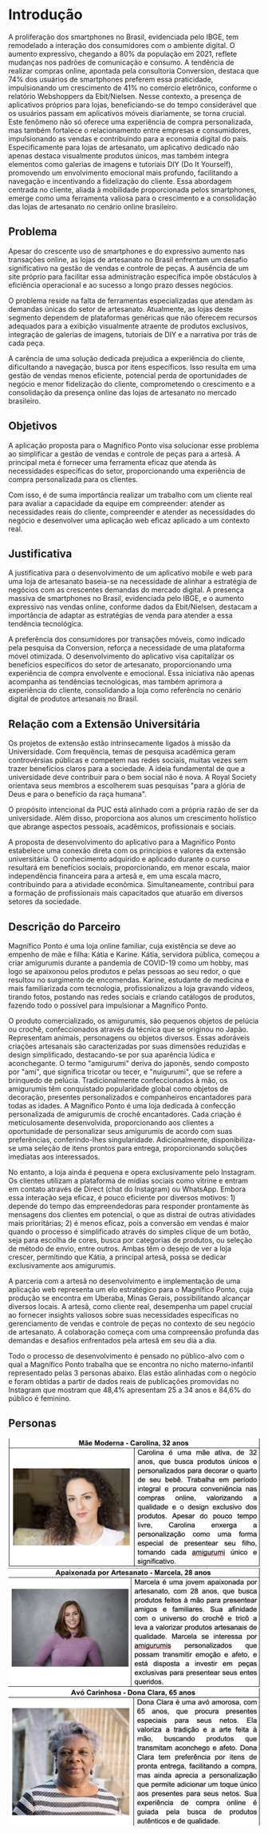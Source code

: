 # Introdução

A proliferação dos smartphones no Brasil, evidenciada pelo IBGE, tem remodelado a interação dos consumidores com o ambiente digital. O aumento expressivo, chegando a 80% da população em 2021, reflete mudanças nos padrões de comunicação e consumo. A tendência de realizar compras online, apontada pela consultoria Conversion, destaca que 74% dos usuários de smartphones preferem essa praticidade, impulsionando um crescimento de 41% no comércio eletrônico, conforme o relatório Webshoppers da Ebit/Nielsen. Nesse contexto, a presença de aplicativos próprios para lojas, beneficiando-se do tempo considerável que os usuários passam em aplicativos móveis diariamente, se torna crucial. Este fenômeno não só oferece uma experiência de compra personalizada, mas também fortalece o relacionamento entre empresas e consumidores, impulsionando as vendas e contribuindo para a economia digital do país. Especificamente para lojas de artesanato, um aplicativo dedicado não apenas destaca visualmente produtos únicos, mas também integra elementos como galerias de imagens e tutoriais DIY (Do It Yourself), promovendo um envolvimento emocional mais profundo, facilitando a navegação e incentivando a fidelização do cliente. Essa abordagem centrada no cliente, aliada à mobilidade proporcionada pelos smartphones, emerge como uma ferramenta valiosa para o crescimento e a consolidação das lojas de artesanato no cenário online brasileiro.

## Problema
Apesar do crescente uso de smartphones e do expressivo aumento nas transações online, as lojas de artesanato no Brasil enfrentam um desafio significativo na gestão de vendas e controle de peças. A ausência de um site próprio para facilitar essa administração específica impõe obstáculos à eficiência operacional e ao sucesso a longo prazo desses negócios. 

O problema reside na falta de ferramentas especializadas que atendam às demandas únicas do setor de artesanato. Atualmente, as lojas deste segmento dependem de plataformas genéricas que não oferecem recursos adequados para a exibição visualmente atraente de produtos exclusivos, integração de galerias de imagens, tutoriais de DIY e a narrativa por trás de cada peça. 

A carência de uma solução dedicada prejudica a experiência do cliente, dificultando a navegação, busca por itens específicos. Isso resulta em uma gestão de vendas menos eficiente, potencial perda de oportunidades de negócio e menor fidelização do cliente, comprometendo o crescimento e a consolidação da presença online das lojas de artesanato no mercado brasileiro. 

## Objetivos

A aplicação proposta para o Magnifico Ponto visa solucionar esse problema ao simplificar a gestão de vendas e controle de peças para a artesã. A principal meta é fornecer uma ferramenta eficaz que atenda às necessidades específicas do setor, proporcionando uma experiência de compra personalizada para os clientes. 

Com isso, é de suma importância realizar um trabalho com um cliente real para avaliar a capacidade da equipe em compreender: atender as necessidades reais do cliente, compreender e atender as necessidades do negócio e desenvolver uma aplicação web eficaz aplicado a um contexto real. 

## Justificativa

A justificativa para o desenvolvimento de um aplicativo mobile e web para uma loja de artesanato baseia-se na necessidade de alinhar a estratégia de negócios com as crescentes demandas do mercado digital. A presença massiva de smartphones no Brasil, evidenciada pelo IBGE, e o aumento expressivo nas vendas online, conforme dados da Ebit/Nielsen, destacam a importância de adaptar as estratégias de venda para atender a essa tendência tecnológica. 

A preferência dos consumidores por transações móveis, como indicado pela pesquisa da Conversion, reforça a necessidade de uma plataforma móvel otimizada. O desenvolvimento do aplicativo visa capitalizar os benefícios específicos do setor de artesanato, proporcionando uma experiência de compra envolvente e emocional. Essa iniciativa não apenas acompanha as tendências tecnológicas, mas também aprimora a experiência do cliente, consolidando a loja como referência no cenário digital de produtos artesanais no Brasil. 

## Relação com a Extensão Universitária

Os projetos de extensão estão intrinsecamente ligados à missão da Universidade. Com frequência, temas de pesquisa acadêmica geram controvérsias públicas e competem nas redes sociais, muitas vezes sem trazer benefícios claros para a sociedade. A ideia fundamental de que a universidade deve contribuir para o bem social não é nova. A Royal Society orientava seus membros a escolherem suas pesquisas "para a glória de Deus e para o benefício da raça humana".   

O propósito intencional da PUC está alinhado com a própria razão de ser da universidade. Além disso, proporciona aos alunos um crescimento holístico que abrange aspectos pessoais, acadêmicos, profissionais e sociais.  

A proposta de desenvolvimento do aplicativo para a Magnifico Ponto estabelece uma conexão direta com os princípios e valores da extensão universitária. O conhecimento adquirido e aplicado durante o curso resultará em benefícios sociais, proporcionando, em menor escala, maior independência financeira para a artesã e, em uma escala macro, contribuindo para a atividade econômica. Simultaneamente, contribui para a formação de profissionais mais capacitados que atuarão em diversos setores da sociedade. 

## Descrição do Parceiro

Magnífico Ponto é uma loja online familiar, cuja existência se deve ao empenho de mãe e filha: Kátia e Karine. Kátia, servidora pública, começou a criar amigurumis durante a pandemia de COVID-19 como um hobby, mas logo se apaixonou pelos produtos e pelas pessoas ao seu redor, o que resultou no surgimento de encomendas. Karine, estudante de medicina e mais familiarizada com tecnologia, profissionalizou a loja gravando vídeos, tirando fotos, postando nas redes sociais e criando catálogos de produtos, fazendo todo o possível para impulsionar a Magnífico Ponto. 

O produto comercializado, os amigurumis, são pequenos objetos de pelúcia ou crochê, confeccionados através da técnica que se originou no Japão. Representam animais, personagens ou objetos diversos. Essas adoráveis criações artesanais são caracterizadas por suas dimensões reduzidas e design simplificado, destacando-se por sua aparência lúdica e aconchegante. O termo "amigurumi" deriva do japonês, sendo composto por "ami", que significa tricotar ou tecer, e "nuigurumi", que se refere a brinquedo de pelúcia. Tradicionalmente confeccionados à mão, os amigurumis têm conquistado popularidade global como objetos de decoração, presentes personalizados e companheiros encantadores para todas as idades. A Magnífico Ponto é uma loja dedicada à confecção personalizada de amigurumis de crochê encantadores. Cada criação é meticulosamente desenvolvida, proporcionando aos clientes a oportunidade de personalizar seus amigurumis de acordo com suas preferências, conferindo-lhes singularidade. Adicionalmente, disponibiliza-se uma seleção de itens prontos para entrega, proporcionando soluções imediatas aos interessados. 

No entanto, a loja ainda é pequena e opera exclusivamente pelo Instagram. Os clientes utilizam a plataforma de mídias sociais como vitrine e entram em contato através de Direct (chat do Instagram) ou WhatsApp. Embora essa interação seja eficaz, é pouco eficiente por diversos motivos: 1) depende do tempo das empreendedoras para responder prontamente às mensagens dos clientes em potencial, o que as distrai de outras atividades mais prioritárias; 2) é menos eficaz, pois a conversão em vendas é maior quando o processo é simplificado através do simples clique de um botão, seja para escolha de cores, busca por categorias de produtos, ou seleção de método de envio, entre outros. Ambas têm o desejo de ver a loja crescer, permitindo que Kátia, a principal artesã, possa se dedicar exclusivamente aos amigurumis. 

A parceria com a artesã no desenvolvimento e implementação de uma aplicação web representa um elo estratégico para o Magnífico Ponto, cuja produção se encontra em Uberaba, Minas Gerais, possibilitando alcançar diversos locais. A artesã, como cliente real, desempenha um papel crucial ao fornecer insights valiosos sobre suas necessidades específicas no gerenciamento de vendas e controle de peças no contexto de seu negócio de artesanato. A colaboração começa com uma compreensão profunda das demandas e desafios enfrentados pela artesã em seu dia a dia. 

Todo o processo de desenvolvimento é pensado no público-alvo com o qual a Magnífico Ponto trabalha que se encontra no nicho materno-infantil representado pelas 3 personas abaixo. Elas estão alinhadas com o negócio e foram obtidas a partir de dados reais de publicações promovidas no Instagram que mostram que 48,4% apresentam 25 a 34 anos e 84,6% do público é feminino. 

## Personas

![Persona 01](https://github.com/ICEI-PUC-Minas-PMV-ADS/pmv-ads-2024-1-e5-proj-empext-t2-magnifico-ponto/blob/4be0c842df3959dd8539cff43ac982ae8cea8796/documentos/img/persona_01.png)
![Persona 02](https://github.com/ICEI-PUC-Minas-PMV-ADS/pmv-ads-2024-1-e5-proj-empext-t2-magnifico-ponto/blob/4be0c842df3959dd8539cff43ac982ae8cea8796/documentos/img/persona_02.png)
![Persona 03](https://github.com/ICEI-PUC-Minas-PMV-ADS/pmv-ads-2024-1-e5-proj-empext-t2-magnifico-ponto/blob/4be0c842df3959dd8539cff43ac982ae8cea8796/documentos/img/persona_03.png)



